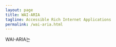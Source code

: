 ```yaml
---
layout: page
title: WAI-ARIA
tagline: Accessible Rich Internet Applications 
permalink: /wai-aria.html
---
```


WAI-ARIA는 
